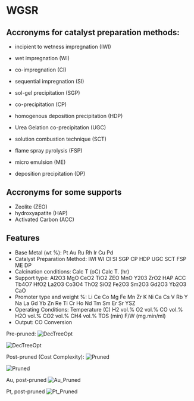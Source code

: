 # WGSR
## Accronyms for  catalyst preparation methods:
- incipient to wetness impregnation (IWI)
- wet impregnation (WI)
- co-impregnation (CI)
- sequential impregnation (SI)
- sol-gel precipitation (SGP)
- co-precipitation (CP)

- homogenous deposition precipitation (HDP)
- Urea Gelation co-precipitation (UGC)
- solution combustion technique (SCT)
- flame spray pyrolysis (FSP)
- micro emulsion (ME)
- deposition precipitation (DP)

## Accronyms for some supports
- Zeolite (ZEO)
- hydroxyapatite (HAP)
- Activated Carbon (ACC)

## Features
- Base Metal (wt %): Pt	Au	Ru	Rh	Ir	Cu	Pd				
- Catalyst Preparation Method: IWI	WI	CI	SI	SGP	CP	HDP	UGC	SCT	FSP	ME	DP									
- Calcination conditions: Calc T (oC)	Calc T. (hr)
- Support type:	Al2O3	MgO	CeO2	TiO2	ZEO	MnO	Y203	ZrO2	HAP	ACC	Tb4O7	HfO2	La2O3	Co3O4	ThO2	SiO2	Fe2O3	Sm2O3	Gd2O3	Yb2O3	CaO								
- Promoter type and weight %: Li	Ce	Co	Mg	Fe	Mn	Zr	K	Ni	Ca	Cs	V	Rb	Y	Na	La	Gd	Yb	Zn	Re	Ti	Cr	Ho	Nd	Tm	Sm	Er	Sr	YSZ		
- Operating Conditions: Temperature (C)	H2 vol.%	O2 vol.%	CO vol.%	H2O vol.%	CO2 vol.%	CH4 vol.%	TOS (min)	F/W (mg.min/ml)
- Output: CO Conversion

Pre-pruned:
![DecTreeOpt](https://user-images.githubusercontent.com/74970802/169961302-5d3db7b5-ab06-4362-ad8e-0116926774e2.png)

![DecTreeOpt](https://user-images.githubusercontent.com/74970802/170193668-448336f4-7f88-4997-a0bf-59fa05ba6a7d.png)

Post-pruned (Cost Complexity):
![Pruned](https://user-images.githubusercontent.com/74970802/169961364-80afb22c-3ffc-4a27-976f-90a7c512a3f2.png)

![Pruned](https://user-images.githubusercontent.com/74970802/170193779-c8002c61-edf7-4371-aa9e-eeca47d60072.png)

Au, post-pruned
![Au_Pruned](https://user-images.githubusercontent.com/74970802/170193876-9850c349-a7c6-4bac-a68d-f3be8806cac9.png)


Pt, post-pruned
![Pt_Pruned](https://user-images.githubusercontent.com/74970802/170193919-c032295e-3805-46b5-a2cd-a9092b39db07.png)
